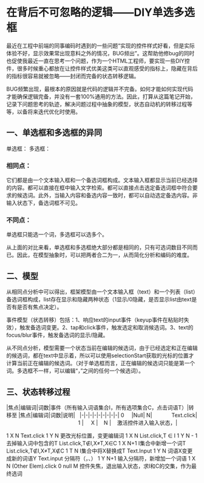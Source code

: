 # 在背后不可忽略的逻辑——DIY单选多选框

最近在工程中前端的同事编码时遇到的一些问题“实现的控件样式好看，但是实际体验不好，显示效果常出现意料之外的情况，BUG频出”。这帮助他修bug的同时也促使我最近一直在思考一个问题，作为一个HTML工程师，要实现一些DIY控件，很多时候重心都放在让控件样式优美这类可以直观感受的指标上，隐藏在背后的指标很容易就被忽略——封闭而完备的状态转移逻辑。

BUG频繁出现，最根本的原因就是代码的逻辑并不完备。如何才能如何实现代码才能确保逻辑完备，并没有一套100%通用的方法。因此，打算从这篇笔记开始，记录下问题思考的轨迹，解决问题过程中抽象的模型，状态自动机的转移过程等等，以备将来迭代优化时使用。

 

## 一、单选框和多选框的异同
单选框：
多选框：


### 相同点：
它们都是由一个文本输入框和一个备选词框构成。文本输入框都显示当前已经选择的内容。都可以直接在框中输入文字检索。都可以直接点击选定备选词框中符合要求的候选词。此外，当输入内容和备选内容一致时，都可以自动选定备选内容。非输入状态下，备选词框不可见。


### 不同点：
单选框只能选一个词，多选框可以选多个。

从上面的对比来看，单选框和多选框绝大部分都是相同的，只有可选词数目不同而已。因此，在模型抽象时，可以把两者合二为一，从而简化分析和编码的难度。

## 二、模型
从相同点分析中可以得出，框架模型由一个文本输入框（text）和一个列表（list）备选词框构成，list存在显示和隐藏两种状态（1显示/0隐藏，是否显示list由text是否有是否有焦点决定）。

事件模型（状态转移）包括：1、响应text的input事件（keyup事件在粘贴时失效），触发备选词变更。2、tap和click事件，触发选定和取消候选词。3、text的focus/blur事件，触发备选词的显示/隐藏。

从不同点分析，模型需要一个状态当前在编辑的候选词，由于已经选定和正在编辑的候选词，都在text中显示着，所以可以使用selectionStart获取的光标的位置才计算当前正在编辑的候选词。（对于单选框而言，正在编辑的候选词只能是第一个词。多选框不一样，可以编辑“，”之间的任何一个候选词）。

## 三、状态转移过程
|焦点|编辑词|词数|事件（所有输入词语集合I，所有选项集合C，点击词语T）|转移至 |焦点|编辑词|词数|说明|  
|-|-|-|-|-|-|-|-|-|
0     |Null|	 N|             Text.click|                                                  1 |     X	 |    N	 |    激活控件进入输入状态，|



1     X	     N             Text.click	                                               1 	 Y	     N	     更改光标位置，变更编辑词
1     X	     N             List.click,T ∈ I                                           1	    Y	     N - 1	 去掉输入词中包含的T
			               List.click,T∉I,X≠T,X∈C                                     1	    X	     N+1	 I集合中新增一个词T
			               List.click,T∉I,X≠T,X∉C                                      1 	 T	      N	      I集合中将X替换成T
			               Text.Input	                                                1	  Y	      N	      词语X变更成新的词语Y
			               Text.input 分隔符（，、）	                                  1	    Y	    N+1	    输入分隔符，新增加一个词语
1	    X	      N	      (Other Elem).click	                                        0	  null	  M	      控件失焦，退出输入状态，求I和C的交集，作为最终选词

